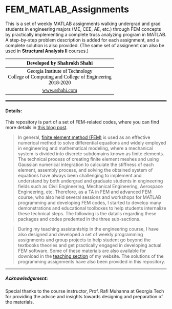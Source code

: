 # FEM_MATLAB_Assignments
This is a set of weekly MATLAB assignments walking undergrad and grad students in engineering majors (ME, CEE, AE, etc.) through FEM concepts by practically implementing a complete truss analyzing program in MATLAB. A step-by-step problem description is added for each assignment, and a complete solution is also provided.
(The same set of assignemt can also be used in __Structural Analysis II__ courses.)

| <div style="text-align:center"><span style="color:black; font-family:Georgia; font-size:1em;">Developed by Shahrokh Shahi</span></div>|
|:----------|
| <div style="text-align:center"><span style="color:black; font-family:Georgia; font-size:1em;">Georgia Institute of Technology <br> College of Computing and College of Engineering <br> 2018-2020</span></div>|
| <div style="text-align:center"><span style="color:black; font-family:Georgia; font-size:1em;"><a  href="https://www.sshahi.com" target="_blank">www.sshahi.com</span></div>|


<hr style="border:2px solid gray;">

#### Details:
This repository is part of a set of FEM-related codes, where you can find more details in <a href="https://www.sshahi.com/projects/cse-fem-demo/" target="_blank">this blog post</a>. 


>    In general, <a  href="https://en.wikipedia.org/wiki/Finite_element_method" target="_blank">finite element method (FEM)</a> is used as an effective numerical method to solve differential equations and widely employed in engineering and mathematical modeling, where a mechanical system is divided into discrete subdomains known as finite elements. The technical process of creating finite element meshes and using Gaussian numerical integration to calculate the stiffness of each element, assembly process, and solving the obtained system of equations have always been challenging to implement and understand by both undergrad and graduate students in engineering fields such as Civil Engineering, Mechanical Engineering, Aerospace Engineering, etc. Therefore, as a TA in FEM and advanced FEM course, who also held several sessions and workshops for MATLAB programming and developing FEM codes, I started to develop many demonstrations and educational toolboxes to help students internalize these technical steps. The following is the datails regarding these packages and codes predented in the three sub-sections.

> During my teaching assistantship in the engineering course, I have also designed and developed a set of weekly programming assignments and group projects to help student go beyond the textbooks theories and get practically engaged in developing actual FEM software. Some of these materials are also available for download in the <a  href="https://www.sshahi.com/teaching/" target="_blank">teaching section</a> of my website. The solutions of the programming assignments have also been provided in this repository.


----
##### Acknowledgement: 
Special thanks to the course instructor, Prof. Rafi Muhanna at Georgia Tech for providing the advice and insights towards designing and preparation of the materials.
